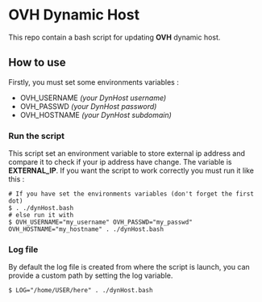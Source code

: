 # OVH Dynamic Host
This repo contain a bash script for updating **OVH** dynamic host.

## How to use
Firstly, you must set some environments variables :
- OVH_USERNAME *(your DynHost username)*
- OVH_PASSWD *(your DynHost password)*
- OVH_HOSTNAME *(your DynHost subdomain)*

### Run the script
This script set an environment variable to store external ip address and compare it to check if your ip address have change.
The variable is **EXTERNAL_IP**.
If you want the script to work correctly you must run it like this :

```
# If you have set the environments variables (don't forget the first dot)
$ . ./dynHost.bash
# else run it with
$ OVH_USERNAME="my_username" OVH_PASSWD="my_passwd" OVH_HOSTNAME="my_hostname" . ./dynHost.bash 
```

### Log file
By default the log file is created from where the script is launch, you can provide a custom path by setting the log variable.

```
$ LOG="/home/USER/here" . ./dynHost.bash
```

